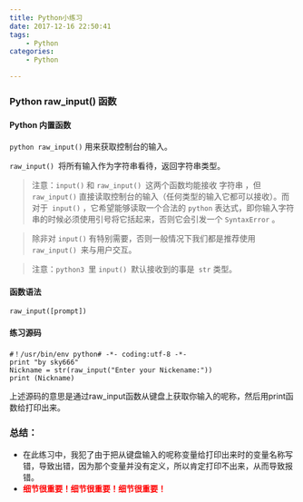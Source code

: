 ```yaml
---
title: Python小练习
date: 2017-12-16 22:50:41
tags:
	- Python
categories:
	- Python

---
```





### Python raw_input() 函数
#### Python 内置函数 



<!--more-->

`python raw_input()` 用来获取控制台的输入。

`raw_input() `将所有输入作为字符串看待，返回字符串类型。



>  注意：`input()` 和 `raw_input() `这两个函数均能接收 字符串 ，但` raw_input()` 直接读取控制台的输入（任何类型的输入它都可以接收）。而对于` input()` ，它希望能够读取一个合法的 `python` 表达式，即你输入字符串的时候必须使用引号将它括起来，否则它会引发一个 `SyntaxError` 。

> 除非对 `input()` 有特别需要，否则一般情况下我们都是推荐使用 `raw_input() `来与用户交互。

> 注意：`python3 `里 `input() `默认接收到的事是` str` 类型。



#### 函数语法
    raw_input([prompt])

#### 练习源码

    #！/usr/bin/env python# -*- coding:utf-8 -*-
    print "by sky666"
    Nickname = str(raw_input("Enter your Nickename:"))
    print (Nickname)
    


上述源码的意思是通过raw_input函数从键盘上获取你输入的呢称，然后用print函数给打印出来。


### 总结：
- 在此练习中，我犯了由于把从键盘输入的呢称变量给打印出来时的变量名称写错，导致出错，因为那个变量并没有定义，所以肯定打印不出来，从而导致报错。
- <font color=red>**细节很重要！细节很重要！细节很重要！**</font>
